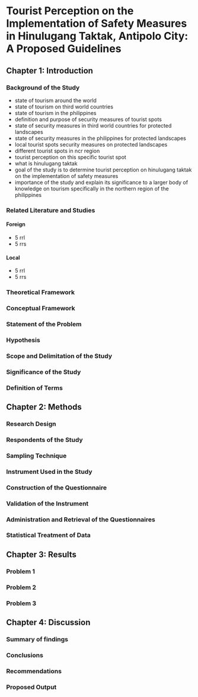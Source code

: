 # Tourist Perception on the Implementation of Safety Measures in Hinulugang Taktak, Antipolo City: A Proposed Guidelines
## Chapter 1: Introduction
### Background of the Study
* state of tourism around the world
* state of tourism on third world countries
* state of tourism in the philippines
* definition and purpose of security measures of tourist spots
* state of security measures in third world countries for protected landscapes
* state of security measures in the philippines for protected landscapes
* local tourist spots security measures on protected landscapes
* different tourist spots in ncr region
* tourist perception on this specific tourist spot
* what is hinulugang taktak
* goal of the study is to determine tourist perception on hinulugang taktak on the implementation of safety measures
* importance of the study and explain its significance to a larger body of knowledge on tourism specifically in the northern region of the philippines
### Related Literature and Studies
#### Foreign
* 5 rrl
* 5 rrs
#### Local
* 5 rrl
* 5 rrs
### Theoretical Framework
### Conceptual Framework
### Statement of the Problem
### Hypothesis
### Scope and Delimitation of the Study
### Significance of the Study
### Definition of Terms  

## Chapter 2: Methods 
### Research Design
### Respondents of the Study
### Sampling Technique
### Instrument Used in the Study
### Construction of the Questionnaire
### Validation of the Instrument
### Administration and Retrieval of the Questionnaires
### Statistical Treatment of Data

## Chapter 3: Results
### Problem 1
### Problem 2
### Problem 3

## Chapter 4: Discussion
### Summary of findings 
### Conclusions
### Recommendations
### Proposed Output